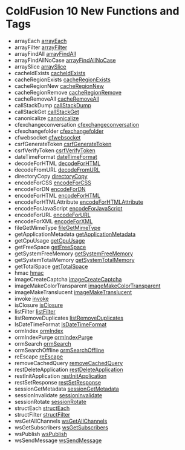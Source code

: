 # ColdFusion 10 New Functions and Tags

- arrayEach [arrayEach](../functions/arrayEach.md)
- arrayFilter [arrayFilter](../functions/arrayFilter.md)
- arrayFindAll [arrayFindAll](../functions/arrayFindAll.md)
- arrayFindAllNoCase [arrayFindAllNoCase](../functions/arrayFindAllNoCase.md)
- arraySlice [arraySlice](../functions/arraySlice.md)
- cacheIdExists [cacheIdExists](../functions/cacheIdExists.md)
- cacheRegionExists [cacheRegionExists](../functions/cacheRegionExists.md)
- cacheRegionNew [cacheRegionNew](../functions/cacheRegionNew.md)
- cacheRegionRemove [cacheRegionRemove](../functions/cacheRegionRemove.md)
- cacheRemoveAll [cacheRemoveAll](../functions/cacheRemoveAll.md)
- callStackDump [callStackDump](../functions/callStackDump.md)
- callStackGet [callStackGet](../functions/callStackGet.md)
- canonicalize [canonicalize](../functions/canonicalize.md)
- cfexchangeconversation [cfexchangeconversation](../tags/cfexchangeconversation.md)
- cfexchangefolder [cfexchangefolder](../tags/cfexchangefolder.md)
- cfwebsocket [cfwebsocket](../tags/cfwebsocket.md)
- csrfGenerateToken [csrfGenerateToken](../functions/csrfGenerateToken.md)
- csrfVerifyToken [csrfVerifyToken](../functions/csrfVerifyToken.md)
- dateTimeFormat [dateTimeFormat](../functions/dateTimeFormat.md)
- decodeForHTML [decodeForHTML](../functions/decodeForHTML.md)
- decodeFromURL [decodeFromURL](../functions/decodeFromURL.md)
- directoryCopy [directoryCopy](../functions/directoryCopy.md)
- encodeForCSS [encodeForCSS](../functions/encodeForCSS.md)
- encodeForDN [encodeForDN](../functions/encodeForDN.md)
- encodeForHTML [encodeForHTML](../functions/encodeForHTML.md)
- encodeForHTMLAttribute [encodeForHTMLAttribute](../functions/encodeForHTMLAttribute.md)
- encodeForJavaScript [encodeForJavaScript](../functions/encodeForJavaScript.md)
- encodeForURL [encodeForURL](../functions/encodeForURL.md)
- encodeForXML [encodeForXML](../functions/encodeForXML.md)
- fileGetMimeType [fileGetMimeType](../functions/fileGetMimeType.md)
- getApplicationMetadata [getApplicationMetadata](../functions/getApplicationMetadata.md)
- getCpuUsage [getCpuUsage](../functions/getCpuUsage.md)
- getFreeSpace [getFreeSpace](../functions/getFreeSpace.md)
- getSystemFreeMemory [getSystemFreeMemory](../functions/getSystemFreeMemory.md)
- getSystemTotalMemory [getSystemTotalMemory](../functions/getSystemTotalMemory.md)
- getTotalSpace [getTotalSpace](../functions/getTotalSpace.md)
- hmac [hmac](../functions/hmac.md)
- imageCreateCaptcha [imageCreateCaptcha](../functions/imageCreateCaptcha.md)
- imageMakeColorTransparent [imageMakeColorTransparent](../functions/imageMakeColorTransparent.md)
- imageMakeTranslucent [imageMakeTranslucent](../functions/imageMakeTranslucent.md)
- invoke [invoke](../functions/invoke.md)
- isClosure [isClosure](../functions/isClosure.md)
- listFilter [listFilter](../functions/listFilter.md)
- listRemoveDuplicates [listRemoveDuplicates](../functions/listRemoveDuplicates.md)
- lsDateTimeFormat [lsDateTimeFormat](../functions/lsDateTimeFormat.md)
- ormIndex [ormIndex](../functions/ormIndex.md)
- ormIndexPurge [ormIndexPurge](../functions/ormIndexPurge.md)
- ormSearch [ormSearch](../functions/ormSearch.md)
- ormSearchOffline [ormSearchOffline](../functions/ormSearchOffline.md)
- reEscape [reEscape](../functions/reEscape.md)
- removeCachedQuery [removeCachedQuery](../functions/removeCachedQuery.md)
- restDeleteApplication [restDeleteApplication](../functions/restDeleteApplication.md)
- restInitApplication [restInitApplication](../functions/restInitApplication.md)
- restSetResponse [restSetResponse](../functions/restSetResponse.md)
- sessionGetMetadata [sessionGetMetadata](../functions/sessionGetMetadata.md)
- sessionInvalidate [sessionInvalidate](../functions/sessionInvalidate.md)
- sessionRotate [sessionRotate](../functions/sessionRotate.md)
- structEach [structEach](../functions/structEach.md)
- structFilter [structFilter](../functions/structFilter.md)
- wsGetAllChannels [wsGetAllChannels](../functions/wsGetAllChannels.md)
- wsGetSubscribers [wsGetSubscribers](../functions/wsGetSubscribers.md)
- wsPublish [wsPublish](../functions/wsPublish.md)
- wsSendMessage [wsSendMessage](../functions/wsSendMessage.md)
